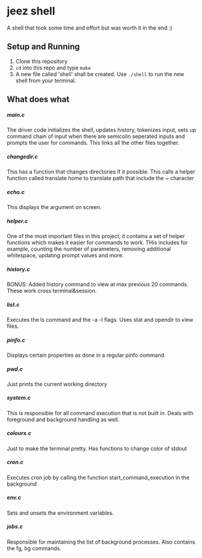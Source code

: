 # jeez shell

A shell that took some time and effort but was worth it in the end :)

## Setup and Running

1. Clone this repository
2. `cd` into this repo and type `make`
3. A new file called 'shell' shall be created. Use `./shell` to run the new shell from your terminal.

## What does what

##### main.c

The driver code initializes the shell, updates history, tokenizes input, sets up command chain of input when there are semicolin seperated inputs and prompts the user for commands. This links all the other files together.

##### changedir.c

This has a function that changes directories if it possible. This calls a helper function called translate home to translate path that include the ~ character

##### echo.c

This displays the argument on screen.

##### helper.c

One of the most important files in this project, it contains a set of helper functions which makes it easier for commands to work.
THis includes for example, counting the number of parameters, removing additional whitespace, updating prompt values and more.

##### history.c

BONUS: Added history command to view at max previous 20 commands. These work cross terminal&session.

##### list.c

Executes the ls command and the -a -l flags. Uses stat and opendir to view files.

##### pinfo.c

Displays certain properties as done in a regular pinfo command

##### pwd.c

Just prints the current working directory

##### system.c

This is responsible for all command execution that is not built in. Deals with foreground and background handling as well.

##### colours.c

Just to make the terminal pretty. Has functions to change color of stdout

##### cron.c

Executes cron job by calling the function start_command_execution in the background

##### env.c

Sets and unsets the environment variables.

##### jobs.c

Responsible for maintaining the list of background processes. Also contains the fg, bg commands.

